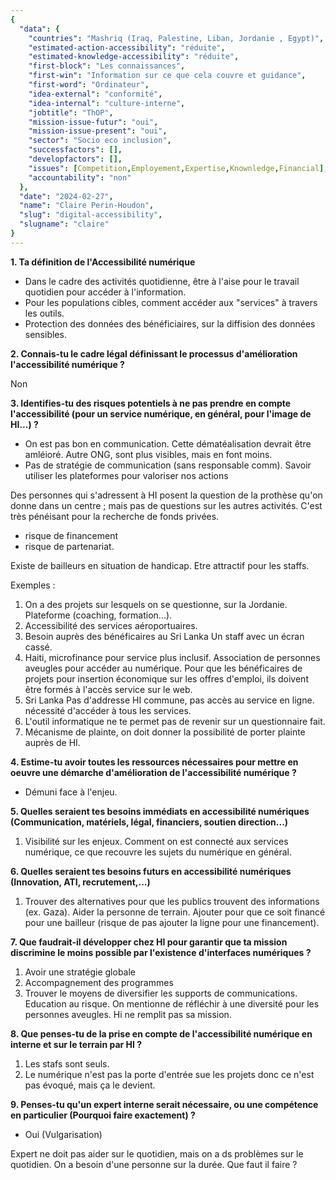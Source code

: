 ```yaml
---
{
  "data": {
    "countries": "Mashriq (Iraq, Palestine, Liban, Jordanie , Egypt)",
    "estimated-action-accessibility": "réduite",
    "estimated-knowledge-accessibility": "réduite",
    "first-block": "Les connaissances",
    "first-win": "Information sur ce que cela couvre et guidance",
    "first-word": "Ordinateur",
    "idea-external": "conformité",
    "idea-internal": "culture-interne",
    "jobtitle": "ThOP",
    "mission-issue-futur": "oui",
    "mission-issue-present": "oui",
    "sector": "Socio eco inclusion",
    "successfactors": [],
    "developfactors": [],
    "issues": [Competition,Employement,Expertise,Knownledge,Financial],
    "accountability": "non"
  },
  "date": "2024-02-27",
  "name": "Claire Perin-Houdon",
  "slug": "digital-accessibility",
  "slugname": "claire"
}
---
```


**1. Ta définition de l'Accessibilité numérique**

 - Dans le cadre des activités quotidienne, être à l'aise pour le travail quotidien pour accéder à l'information.
 - Pour les populations cibles, comment accéder aux "services" à travers les outils.
 - Protection des données des bénéficiaires, sur la diffision des données sensibles.

**2. Connais-tu le cadre légal définissant le processus d'amélioration l'accessibilité numérique ?**

Non

**3. Identifies-tu des risques potentiels à ne pas prendre en compte l'accessibilité (pour un service numérique, en général, pour l'image de HI...) ?**

 - On est pas bon en communication. Cette dématéalisation devrait être amléioré. Autre ONG, sont plus visibles, mais en font moins.
 - Pas de stratégie de communication (sans responsable comm). Savoir utiliser les plateformes pour valoriser nos actions

Des personnes qui s'adressent à HI posent la question de la prothèse qu'on donne dans un centre ; mais pas de questions sur les autres activités. C'est très pénéisant pour la recherche de fonds privées.

 - risque de financement
 - risque de partenariat.

 Existe de bailleurs en situation de handicap.
 Etre attractif pour les staffs.

Exemples :
  1. On a des projets sur lesquels on se questionne, sur la Jordanie.
    Plateforme (coaching, formation...).
  2. Accessibilité des services aéroportuaires.
  3. Besoin auprès des bénéficaires au Sri Lanka
     Un staff avec un écran cassé.
  4. Haiti, microfinance pour service plus inclusif.
     Association de personnes aveugles pour accéder au numérique.
     Pour que les bénéficaires de projets pour insertion économique sur les offres d'emploi, ils doivent être formés à l'accès service sur le web.
  5. Sri Lanka
     Pas d'addresse HI commune, pas accès au service en ligne. nécessité d'accéder à tous les services.
  6. L'outil informatique ne te permet pas de revenir sur un questionnaire fait.
  7. Mécanisme de plainte, on doit donner la possibilité de porter plainte auprès de HI.


**4. Estime-tu avoir toutes les ressources nécessaires pour mettre en oeuvre une démarche d'amélioration de l'accessibilité numérique ?**

 - Démuni face à l'enjeu.

**5. Quelles seraient tes besoins immédiats en accessibilité numériques (Communication, matériels, légal, financiers, soutien direction...)**

  1. Visibilité sur les enjeux. Comment on est connecté aux services numérique, ce que recouvre les sujets du numérique en général.

**6. Quelles seraient tes besoins futurs en accessibilité numériques (Innovation, ATI, recrutement,...)**

 1. Trouver des alternatives pour que les publics trouvent des informations (ex. Gaza).
    Aider la personne de terrain. Ajouter pour que ce soit financé pour une bailleur (risque de pas ajouter la ligne pour une financement). 

**7. Que faudrait-il développer chez HI pour garantir que ta mission discrimine le moins possible par l'existence d'interfaces numériques ?**

  1. Avoir une stratégie globale
  2. Accompagnement des programmes
  3. Trouver le moyens de diversifier les supports de communications. Education au risque. On mentionne de réfléchir à une diversité pour les personnes aveugles.
     Hi ne remplit pas sa mission.

**8. Que penses-tu de la prise en compte de l'accessibilité numérique en interne et sur le terrain par HI ?**

  1. Les stafs sont seuls.
  1. Le numérique n'est pas la porte d'entrée sue les projets donc ce n'est pas évoqué, mais ça le devient.

**9. Penses-tu qu'un expert interne serait nécessaire, ou une compétence en particulier (Pourquoi faire exactement) ?**

   - Oui (Vulgarisation)

Expert ne doit pas aider sur le quotidien, mais on a ds problèmes sur le quotidien.
On a besoin d'une personne sur la durée. Que faut il faire ?



